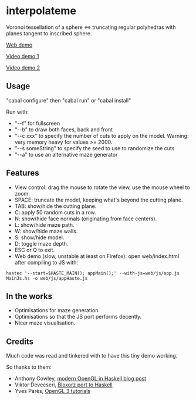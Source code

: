 interpolateme
=============

Voronoi tessellation of a sphere <=> truncating regular polyhedras with planes tangent to inscribed sphere.

[Web demo](http://www.jollycyb.org/haskell_maze/)

[Video demo 1](https://www.youtube.com/watch?v=SFVgltKpxSA)

[Video demo 2](https://www.youtube.com/watch?v=_JYSKB4cUnA)

Usage
-----

"cabal configure" then "cabal run" or "cabal install"

Run with:

* "--f" for fullscreen
* "--b" to draw both faces, back and front
* "--c xxx" to specify the number of cuts to apply on the model. Warning: very memory heavy for values >= 2000.
* "--s someString" to specify the seed to use to randomize the cuts
* "--a" to use an alternative maze generator

Features
--------

* View control: drag the mouse to rotate the view, use the mouse wheel to zoom.
* SPACE: truncate the model, keeping what's beyond the cutting plane.
* TAB: show/hide the cutting plane.
* C: apply 50 random cuts in a row.
* N: show/hide face normals (originating from face centers).
* L: show/hide maze path.
* W: show/hide maze walls.
* S: show/hide model.
* D: toggle maze depth.
* ESC or Q to exit.
* Web demo (slow, unstable at least on Firefox): open web/index.html after compiling to JS with:

``hastec '--start=$HASTE_MAIN(); appMain();' --with-js=web/js/app.js MainJs.hs -o web/js/appHaste.js``

In the works
------------

* Optimisations for maze generation.
* Optimisations so that the JS port performs decently.
* Nicer maze visualisation.

Credits
-------

Much code was read and tinkered with to have this tiny demo working.

So thanks to them:

* Anthony Cowley, [modern OpenGL in Haskell blog post](http://www.arcadianvisions.com/blog/?p=224)
* Viktor Devecseri, [Bloxorz port to Haskell](https://hackage.haskell.org/package/bloxorz-0.1.2)
* Yves Parès, [OpenGL 3 tutorials](https://github.com/YPares/Haskell-OpenGL3.1-Tutos)